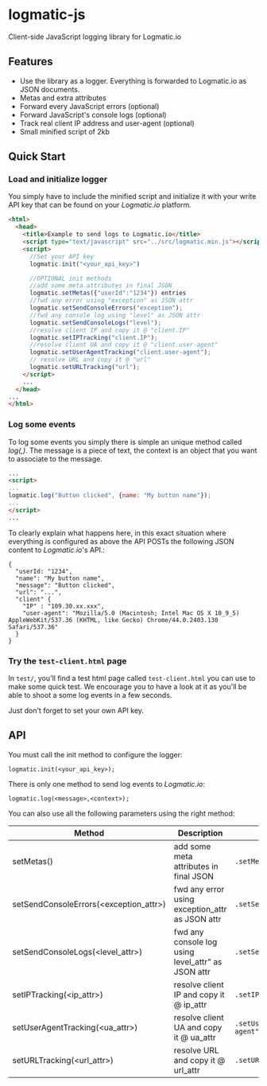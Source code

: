 # logmatic-js

Client-side JavaScript logging library for Logmatic.io

## Features

- Use the library as a logger. Everything is forwarded to Logmatic.io as JSON documents.
- Metas and extra attributes
- Forward every JavaScript errors (optional)
- Forward JavaScript's console logs (optional)
- Track real client IP address and user-agent (optional)
- Small minified script of 2kb

## Quick Start

### Load and initialize logger

You simply have to include the minified script and initialize it with your write API key that can be found on your *Logmatic.io* platform.

```html
<html>
  <head>
    <title>Example to send logs to Logmatic.io</title>
    <script type="text/javascript" src="../src/logmatic.min.js"></script>
    <script>
      //Set your API key
      logmatic.init("<your_api_key>")

      //OPTIONAL init methods
      //add some meta attributes in final JSON
      logmatic.setMetas({"userId":"1234"}) entries
      //fwd any error using "exception" as JSON attr
      logmatic.setSendConsoleErrors("exception");
      //fwd any console log using "level" as JSON attr
      logmatic.setSendConsoleLogs("level");
      //resolve client IP and copy it @ "client.IP"
      logmatic.setIPTracking("client.IP");
      //resolve client UA and copy it @ "client.user-agent"
      logmatic.setUserAgentTracking("client.user-agent");
      // resolve URL and copy it @ "url"
      logmatic.setURLTracking("url");
	</script>
    ...
  </head>
...
</html>
```

### Log some events

To log some events you simply there is simple an unique method called *log(<message>,<context>)*. The message is a piece of text, the context is an object that you want to associate to the message.

```html
...
<script>
...
logmatic.log("Button clicked", {name: "My button name"});
...
</script>
...
```

To clearly explain what happens here, in this exact situation where everything is configured as above the API POSTs the following JSON content to *Logmatic.io*'s API.:

```
{
  "userId: "1234",
  "name": "My button name",
  "message": "Button clicked",
  "url": "...",
  "client" {
    "IP" : "109.30.xx.xxx",
    "user-agent": "Mozilla/5.0 (Macintosh; Intel Mac OS X 10_9_5) AppleWebKit/537.36 (KHTML, like Gecko) Chrome/44.0.2403.130 Safari/537.36"
  }
}
```

### Try the `test-client.html` page

In `test/`, you'll find a test html page called `test-client.html` you can use to make some quick test.
We encourage you to have a look at it as you'll be able to shoot a some log events in a few seconds.

Just don't forget to set your own API key.

## API

You must call the init method to configure the logger:
```
logmatic.init(<your_api_key>);
```

There is only one method to send log events to *Logmatic.io*:
```
logmatic.log(<message>,<context>);
```

You can also use all the following parameters using the right method:

| Method        | Description           |  Example  |
| ------------- | ------------- |  ----- |
| setMetas(<object>) | add some meta attributes in final JSON | `.setMetas({"userId":"1234"})` |
| setSendConsoleErrors(<exception_attr>) | fwd any error using exception_attr as JSON attr | `.setSendConsoleErrors("exception");`|
| setSendConsoleLogs(<level_attr>) | fwd any console log using level_attr" as JSON attr | `.setSendConsoleLogs("level")`|
| setIPTracking(<ip_attr>) | resolve client IP and copy it @ ip_attr | `.setIPTracking("client.IP")`|
| setUserAgentTracking(<ua_attr>) | resolve client UA and copy it @ ua_attr | `.setUserAgentTracking("client.user-agent")`|
| setURLTracking(<url_attr>) | resolve URL and copy it @ url_attr | `.setURLTracking("url")`|
